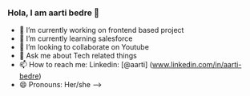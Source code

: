 ### Hola, I am aarti bedre 👋

- 🔭 I’m currently working on frontend based project
- 🌱 I’m currently learning salesforce
- 👯 I’m looking to collaborate on Youtube
- 💬 Ask me about Tech related things
- 📫 How to reach me: Linkedin: [@aarti] (www.linkedin.com/in/aarti-bedre)
- 😄 Pronouns: Her/she
-->

